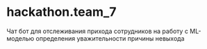 # hackathon.team_7
Чат бот для отслеживания прихода сотрудников на работу с ML-моделью определения уважительности причины невыхода
